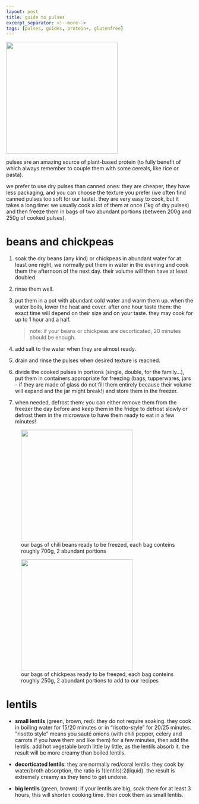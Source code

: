 ```yaml
---
layout: post
title: guide to pulses
excerpt_separator: <!--more-->
tags: [pulses, guides, protein+, glutenfree]
---
```


<img src="../../../images/pulses-square.jpg" width="300">

<!--more-->

pulses are an amazing source of plant-based protein (to fully benefit of which always remember to couple them with some cereals, like rice or pasta).

we prefer to use dry pulses than canned ones: they are cheaper, they have less packaging, and you can choose the texture you prefer (we often find canned pulses too soft for our taste). they are very easy to cook, but it takes a long time: we usually cook a lot of them at once (1kg of dry pulses) and then freeze them in bags of two abundant portions (between 200g and 250g of cooked pulses).

# beans and chickpeas

1. soak the dry beans (any kind) or chickpeas in abundant water for at least one night, we normally put them in water in the evening and cook them the afternoon of the next day. their volume will then have at least doubled.
   
2. rinse them well.
   
3. put them in a pot with abundant cold water and warm them up. when the water boils, lower the heat and cover. after one hour taste them: the exact time will depend on their size and on your taste. they may cook for up to 1 hour and a half.
   
   >note: if your beans or chickpeas are decorticated, 20 minutes should be enough.

4. add salt to the water when they are almost ready.
   
5. drain and rinse the pulses when desired texture is reached.
   
6. divide the cooked pulses in portions (single, double, for the family…), put them in containers appropriate for freezing (bags, tupperwares, jars - if they are made of glass do not fill them entirely because their volume will expand and the jar might break!) and store them in the freezer.
   
7. when needed, defrost them: you can either remove them from the freezer the day before and keep them in the fridge to defrost slowly or defrost them in the microwave to have them ready to eat in a few minutes!
   
<figure class="image">
<img src="../../../images/chili-freeze.jpeg" style="width:300px;height:300px;overflow:hidden">
<figcaption>our bags of chili beans ready to be freezed, each bag conteins roughly 700g, 2 abundant portions</figcaption>
</figure>

<figure class="image">
<img src="../../../images/chickpeas-freeze.jpeg" style="width:300px;height:300px;overflow:hidden">
<figcaption>our bags of chickpeas ready to be freezed, each bag conteins roughly 250g, 2 abundant portions to add to our recipes</figcaption>
</figure>

# lentils

- **small lentils** (green, brown, red): they do not require soaking. they cook in boiling water for 15/20 minutes or in “risotto-style” for 20/25 minutes. “risotto style” means you sauté onions (with chili pepper, celery and carrots if you have them and like them) for a few minutes, then add the lentils. add hot vegetable broth little by little, as the lentils absorb it. the result will be more creamy than boiled lentils.
  
- **decorticated lentils**: they are normally red/coral lentils. they cook by water/broth absorption, the ratio is 1(lentils):2(liquid). the result is extremely creamy as they tend to get undone.
  
- **big lentils** (green, brown): if your lentils are big, soak them for at least 3 hours, this will shorten cooking time. then cook them as small lentils.

